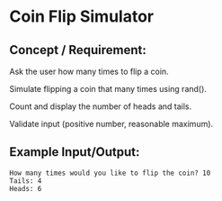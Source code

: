 # Coin Flip Simulator

## Concept / Requirement:

Ask the user how many times to flip a coin.

Simulate flipping a coin that many times using rand().

Count and display the number of heads and tails.

Validate input (positive number, reasonable maximum).

## Example Input/Output:
```pgsql
How many times would you like to flip the coin? 10
Tails: 4
Heads: 6
```
